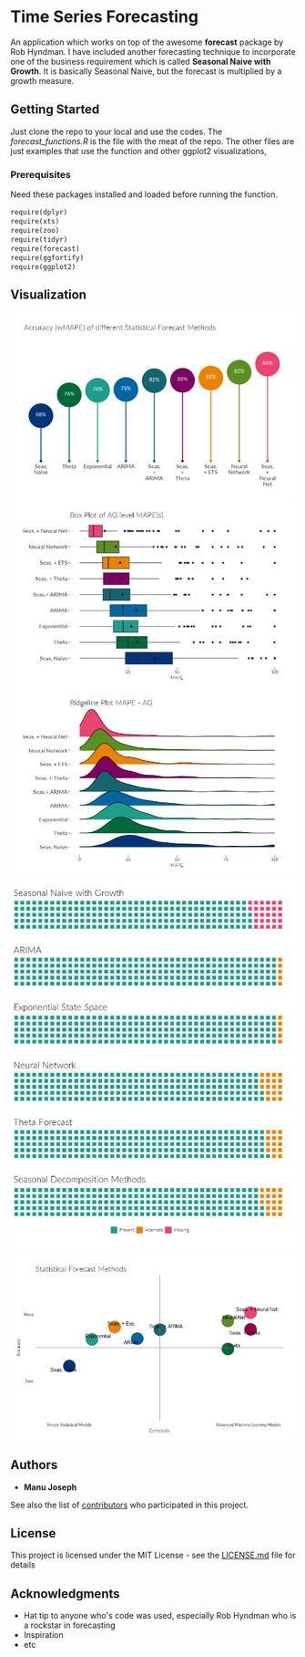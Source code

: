 
# Time Series Forecasting

An application which works on top of the awesome **forecast** package by Rob Hyndman. I have included another forecasting technique to incorporate one of the business requirement which is called **Seasonal Naive with Growth**. It is basically Seasonal Naive, but the forecast is multiplied by a growth measure.

## Getting Started

Just clone the repo to your local and use the codes. The *forecast_functions.R* is the file with the meat of the repo. The other files are just examples that use the function and other ggplot2 visualizations,

### Prerequisites

Need these packages installed and loaded before running the function.

```
require(dplyr)
require(xts)
require(zoo)
require(tidyr)
require(forecast)
require(ggfortify)
require(ggplot2)
```
## Visualization

![Lolipop Chart for the weighted Accuracy of all the different methods](plots/Accuracy_Stat.png "Lolipop Chart for the weighted Accuracy of all the different methods")
![Box Plot of the Accuracies of different items under different methods](plots/BoxPlot.png "Box Plot of the Accuracies of different items under different methods")
![Ridge Plot of the Accuracies of different items under different methods](plots/RidgePlot.png "Ridge Plot of the Accuracies of different items under different methods")
![Coverage of the different forecasting methodologies](plots/Coverage_short.png "Coverage of the different forecasting methodologies")
![Complexity vs Accuracy](plots/Stat_FC_Matrix.png "Complexity vs Accuracy")

## Authors

* **Manu Joseph** 

See also the list of [contributors](https://github.com/your/project/contributors) who participated in this project.

## License

This project is licensed under the MIT License - see the [LICENSE.md](LICENSE.md) file for details

## Acknowledgments

* Hat tip to anyone who's code was used, especially Rob Hyndman who is a rockstar in forecasting
* Inspiration
* etc
